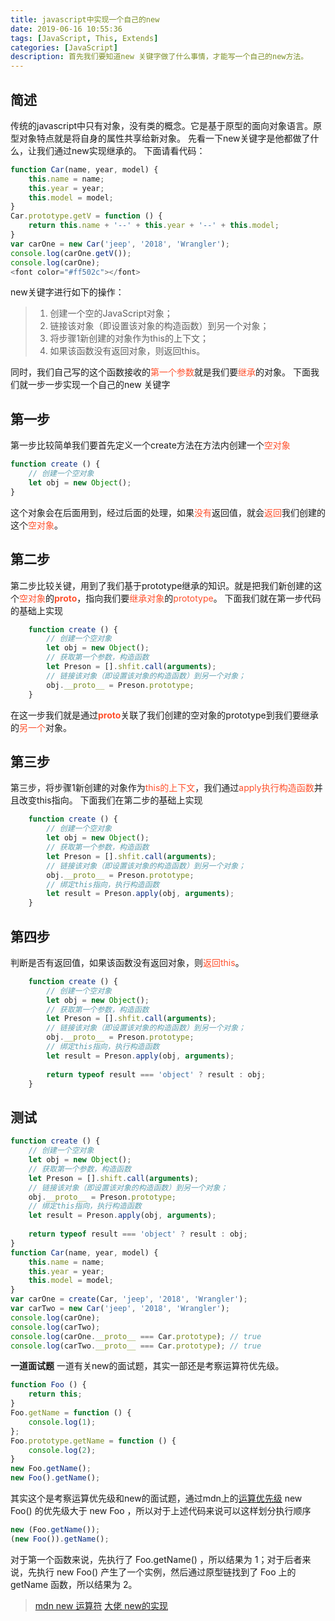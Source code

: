 ```yaml
---
title: javascript中实现一个自己的new
date: 2019-06-16 10:55:36
tags: [JavaScript, This, Extends]
categories: [JavaScript]
description: 首先我们要知道new 关键字做了什么事情，才能写一个自己的new方法。
---
```

## 简述
传统的javascript中只有对象，没有类的概念。它是基于原型的面向对象语言。原型对象特点就是将自身的属性共享给新对象。
先看一下new关键字是他都做了什么，让我们通过new实现继承的。
下面请看代码：
```javascript
function Car(name, year, model) {
    this.name = name;
    this.year = year;
    this.model = model;
}
Car.prototype.getV = function () {
    return this.name + '--' + this.year + '--' + this.model;
}
var carOne = new Car('jeep', '2018', 'Wrangler');
console.log(carOne.getV());
console.log(carOne);
<font color="#ff502c"></font>
```
new关键字进行如下的操作：
> 1. 创建一个空的JavaScript对象；
> 2. 链接该对象（即设置该对象的构造函数）到另一个对象；
> 3. 将步骤1新创建的对象作为this的上下文；
> 4. 如果该函数没有返回对象，则返回this。

同时，我们自己写的这个函数接收的<font color="#ff502c">第一个参数</font>就是我们要<font color="#ff502c">继承</font>的对象。
下面我们就一步一步实现一个自己的new 关键字
## 第一步
第一步比较简单我们要首先定义一个create方法在方法内创建一个<font color="#ff502c">空对象</font>
```javascript
function create () {
    // 创建一个空对象
    let obj = new Object();
}
```
这个对象会在后面用到，经过后面的处理，如果<font color="#ff502c">没有</font>返回值，就会<font color="#ff502c">返回</font>我们创建的这个<font color="#ff502c">空对象</font>。
## 第二步
第二步比较关键，用到了我们基于prototype继承的知识。就是把我们新创建的这个<font color="#ff502c">空对象</font>的<font color="#ff502c">__proto__</font>，指向我们要<font color="#ff502c">继承对象</font>的<font color="#ff502c">prototype</font>。
下面我们就在第一步代码的基础上实现
```javascript
    function create () {
        // 创建一个空对象
        let obj = new Object();
        // 获取第一个参数，构造函数
        let Preson = [].shfit.call(arguments);
        // 链接该对象（即设置该对象的构造函数）到另一个对象；
        obj.__proto__ = Preson.prototype;
    }
```
在这一步我们就是通过<font color="#ff502c">__proto__</font>关联了我们创建的空对象的prototype到我们要继承的<font color="#ff502c">另一个</font>对象。
## 第三步
第三步，将步骤1新创建的对象作为<font color="#ff502c">this的上下文</font>，我们通过<font color="#ff502c">apply执行构造函数</font>并且改变this指向。
下面我们在第二步的基础上实现
```javascript
    function create () {
        // 创建一个空对象
        let obj = new Object();
        // 获取第一个参数，构造函数
        let Preson = [].shfit.call(arguments);
        // 链接该对象（即设置该对象的构造函数）到另一个对象；
        obj.__proto__ = Preson.prototype;
        // 绑定this指向，执行构造函数
        let result = Preson.apply(obj, arguments);
    }
```
## 第四步
判断是否有返回值，如果该函数没有返回对象，则<font color="#ff502c">返回this</font>。
```javascript
    function create () {
        // 创建一个空对象
        let obj = new Object();
        // 获取第一个参数，构造函数
        let Preson = [].shfit.call(arguments);
        // 链接该对象（即设置该对象的构造函数）到另一个对象；
        obj.__proto__ = Preson.prototype;
        // 绑定this指向，执行构造函数
        let result = Preson.apply(obj, arguments);
        
        return typeof result === 'object' ? result : obj;
    }
```
## 测试
```javascript
function create () {
    // 创建一个空对象
    let obj = new Object();
    // 获取第一个参数，构造函数
    let Preson = [].shift.call(arguments);
    // 链接该对象（即设置该对象的构造函数）到另一个对象；
    obj.__proto__ = Preson.prototype;
    // 绑定this指向，执行构造函数
    let result = Preson.apply(obj, arguments);
    
    return typeof result === 'object' ? result : obj;
}
function Car(name, year, model) {
    this.name = name;
    this.year = year;
    this.model = model;
}
var carOne = create(Car, 'jeep', '2018', 'Wrangler');
var carTwo = new Car('jeep', '2018', 'Wrangler');
console.log(carOne);
console.log(carTwo);
console.log(carOne.__proto__ === Car.prototype); // true
console.log(carTwo.__proto__ === Car.prototype); // true
```

**一道面试题**
一道有关new的面试题，其实一部还是考察运算符优先级。
```javascript
function Foo () {
    return this;
}
Foo.getName = function () {
    console.log(1);
};
Foo.prototype.getName = function () {
    console.log(2);
}
new Foo.getName();
new Foo().getName();
```
其实这个是考察运算优先级和new的面试题，通过mdn上的[运算优先级](https://developer.mozilla.org/zh-CN/docs/Web/JavaScript/Reference/Operators/Operator_Precedence)
new Foo() 的优先级大于 new Foo ，所以对于上述代码来说可以这样划分执行顺序
```javascript
new (Foo.getName());
(new Foo()).getName();
```
对于第一个函数来说，先执行了 Foo.getName() ，所以结果为 1；对于后者来说，先执行 new Foo() 产生了一个实例，然后通过原型链找到了 Foo 上的 getName 函数，所以结果为 2。

> [mdn new 运算符](https://developer.mozilla.org/zh-CN/docs/Web/JavaScript/Reference/Operators/new)
> [大佬 new的实现](https://yuchengkai.cn/docs/frontend/#new)
